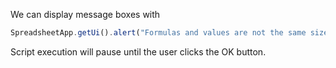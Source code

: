 We can display message boxes with
```js
SpreadsheetApp.getUi().alert("Formulas and values are not the same size, cannot continue.");
```

Script execution will pause until the user clicks the OK button.